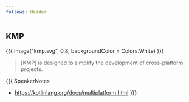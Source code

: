 ```yaml
---
follows: Header
---
```


## KMP

{{{ Image("kmp.svg", 0.8, backgroundColor = Colors.White) }}}

> [KMP] is designed to simplify the development of cross-platform projects.

{{{ SpeakerNotes
* https://kotlinlang.org/docs/multiplatform.html
}}}
